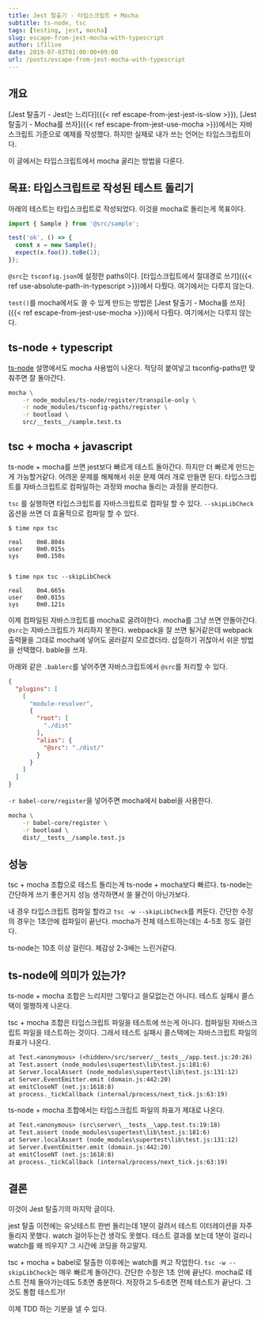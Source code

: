 ```yaml
---
title: Jest 탈출기 - 타입스크립트 + Mocha
subtitle: ts-node, tsc
tags: [testing, jest, mocha]
slug: escape-from-jest-mocha-with-typescript
author: if1live
date: 2019-07-03T01:00:00+09:00
url: /posts/escape-from-jest-mocha-with-typescript
---
```


## 개요

[Jest 탈출기 - Jest는 느리다]({{< ref escape-from-jest-jest-is-slow >}}), 
[Jest 탈출기 - Mocha를 쓰자]({{< ref escape-from-jest-use-mocha >}})에서는 자바스크립트 기준으로 예제를 작성했다.
하지만 실제로 내가 쓰는 언어는 타입스크립트이다.

이 글에서는 타입스크립트에서 mocha 굴리는 방법을 다룬다.

## 목표: 타입스크립트로 작성된 테스트 돌리기

아래의 테스트는 타입스크립트로 작성되었다.
이것을 mocha로 돌리는게 목표이다.

```js
import { Sample } from '@src/sample';

test('ok', () => {
  const x = new Sample();
  expect(x.foo()).toBe(1);
});
```

`@src`는 `tsconfig.json`에 설정한 paths이다.
[타입스크립트에서 절대경로 쓰기]({{< ref use-absolute-path-in-typescript >}})에서 다뤘다.
여기에서는 다루지 않는다.

`test()`를 mocha에서도 쓸 수 있게 만드는 방법은 [Jest 탈출기 - Mocha를 쓰자]({{< ref escape-from-jest-use-mocha >}})에서 다뤘다.
여기에서는 다루지 않는다.

## ts-node + typescript

[ts-node][npm-ts-node] 설명에서도 mocha 사용법이 나온다.
적당히 붙여넣고 tsconfig-paths만 맞춰주면 잘 돌아간다.

```sh
mocha \
    -r node_modules/ts-node/register/transpile-only \
    -r node_modules/tsconfig-paths/register \
    -r bootload \
    src/__tests__/sample.test.ts
```


## tsc + mocha + javascript

ts-node + mocha를 쓰면 jest보다 빠르게 테스트 돌아간다.
하지만 더 빠르게 만드는게 가능할거같다.
어려운 문제를 해체해서 쉬운 문제 여러 개로 만들면 된다.
타입스크립트를 자바스크립트로 컴파일하는 과정와 mocha 돌리는 과정을 분리한다.

`tsc` 를 실행하면 타입스크립트를 자바스크립트로 컴파일 할 수 있다.
`--skipLibCheck` 옵션을 쓰면 더 효율적으로 컴파일 할 수 있다.

```
$ time npx tsc

real    0m8.804s
user    0m0.015s
sys     0m0.150s


$ time npx tsc --skipLibCheck

real    0m4.665s
user    0m0.015s
sys     0m0.121s
```

이제 컴파일된 자바스크립트를 mocha로 굴려야한다.
mocha를 그냥 쓰면 안돌아간다. `@src`는 자바스크립트가 처리하지 못한다.
webpack을 잘 쓰면 될거같은데 webpack 출력물을 그대로 mocha에 넣어도 굴러갈지 모르겠더라.
삽질하기 귀찮아서 쉬운 방법을 선택했다. 
bable을 쓰자.

아래와 같은 `.bablerc`를 넣어주면 자바스크립트에서 `@src`를 처리할 수 있다.

```json
{
  "plugins": [
    [
      "module-resolver",
      {
        "root": [
          "./dist"
        ],
        "alias": {
          "@src": "./dist/"
        }
      }
    ]
  ]
}
```

`-r babel-core/register`을 넣어주면 mocha에서 babel을 사용한다.

```sh
mocha \
    -r babel-core/register \
    -r bootload \
    dist/__tests__/sample.test.js
```

## 성능

tsc + mocha 조합으로 테스트 돌리는게 ts-node + mocha보다 빠르다.
ts-node는 간단하게 쓰기 좋은거지 성능 생각하면서 쓸 물건이 아닌가보다.

내 경우 타입스크립트 컴파일 할라고 `tsc -w --skipLibCheck`를 켜둔다.
간단한 수정의 경우는 1초안에 컴파일이 끝난다.
mocha가 전체 테스트하는데는 4-5초 정도 걸린다.

ts-node는 10초 이상 걸린다.
체감상 2-3배는 느린거같다.

## ts-node에 의미가 있는가?

ts-node + mocha 조합은 느리지만 그렇다고 쓸모없는건 아니다.
테스트 실패시 콜스택이 멀쩡하게 나온다.

tsc + mocha 조합은 타입스크립트 파일을 테스트에 쓰는게 아니다.
컴파일된 자바스크립트 파일을 테스트하는 것이다.
그래서 테스트 실패시 콜스택에는 자바스크립트 파일의 좌표가 나온다.

```txt
at Test.<anonymous> (<hidden>/src/server/__tests__/app.test.js:20:26)
at Test.assert (node_modules\supertest\lib\test.js:181:6)
at Server.localAssert (node_modules\supertest\lib\test.js:131:12)
at Server.EventEmitter.emit (domain.js:442:20)
at emitCloseNT (net.js:1618:8)
at process._tickCallback (internal/process/next_tick.js:63:19)
```

ts-node + mocha 조합에서는 타입스크립트 파일의 좌표가 제대로 나온다.

```txt
at Test.<anonymous> (src\server\__tests__\app.test.ts:19:18)
at Test.assert (node_modules\supertest\lib\test.js:181:6)
at Server.localAssert (node_modules\supertest\lib\test.js:131:12)
at Server.EventEmitter.emit (domain.js:442:20)
at emitCloseNT (net.js:1618:8)
at process._tickCallback (internal/process/next_tick.js:63:19)
```

## 결론

이것이 Jest 탈출기의 마지막 글이다.

jest 탈출 이전에는 유닛테스트 한번 돌리는데 1분이 걸려서 테스트 이터레이션을 자주 돌리지 못했다.
watch 걸어두는건 생각도 못했다.
테스트 결과를 보는데 1분이 걸리니 watch를 왜 띄우지?
그 시간에 코딩을 하고말지.

tsc + mocha + babel로 탈출한 이후에는 watch를 켜고 작업한다.
`tsc -w --skipLibCheck`는 매우 빠르게 돌아간다. 간단한 수정은 1초 안에 끝난다.
mocha로 테스트 전체 돌아가는데도 5초면 충분하다.
저장하고 5-6초면 전체 테스트가 끝난다. 그것도 통합 테스트가!

이제 TDD 하는 기분을 낼 수 있다.

[npm-ts-node]: https://www.npmjs.com/package/ts-node

